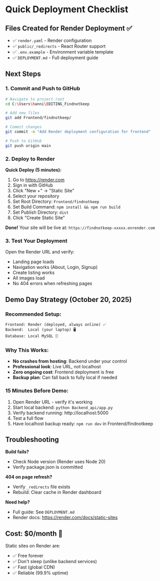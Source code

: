 # Quick Deployment Checklist

## Files Created for Render Deployment ✅

- ✅ `render.yaml` - Render configuration
- ✅ `public/_redirects` - React Router support
- ✅ `.env.example` - Environment variable template
- ✅ `DEPLOYMENT.md` - Full deployment guide

## Next Steps

### 1. Commit and Push to GitHub

```bash
# Navigate to project root
cd C:\Users\hanni\EDITING_Findnotkeep

# Add new files
git add Frontend/findnotkeep/

# Commit changes
git commit -m "Add Render deployment configuration for frontend"

# Push to GitHub
git push origin main
```

### 2. Deploy to Render

**Quick Deploy (5 minutes):**
1. Go to https://render.com
2. Sign in with GitHub
3. Click "New +" → "Static Site"
4. Select your repository
5. Set Root Directory: `Frontend/findnotkeep`
6. Set Build Command: `npm install && npm run build`
7. Set Publish Directory: `dist`
8. Click "Create Static Site"

**Done!** Your site will be live at: `https://findnotkeep-xxxxx.onrender.com`

### 3. Test Your Deployment

Open the Render URL and verify:
- Landing page loads
- Navigation works (About, Login, Signup)
- Create listing works
- All images load
- No 404 errors when refreshing pages

## Demo Day Strategy (October 20, 2025)

### Recommended Setup:
```
Frontend: Render (deployed, always online) ✅
Backend:  Local (your laptop) 🖥️
Database: Local MySQL 🗄️
```

### Why This Works:
- **No crashes from hosting**: Backend under your control
- **Professional look**: Live URL, not localhost
- **Zero ongoing cost**: Frontend deployment is free
- **Backup plan**: Can fall back to fully local if needed

### 15 Minutes Before Demo:
1. Open Render URL - verify it's working
2. Start local backend: `python Backend_api/app.py`
3. Verify backend running: http://localhost:5000
4. Test a full flow
5. Have localhost backup ready: `npm run dev` in Frontend/findnotkeep

## Troubleshooting

**Build fails?**
- Check Node version (Render uses Node 20)
- Verify package.json is committed

**404 on page refresh?**
- Verify `_redirects` file exists
- Rebuild: Clear cache in Render dashboard

**Need help?**
- Full guide: See `DEPLOYMENT.md`
- Render docs: https://render.com/docs/static-sites

## Cost: $0/month 🎉

Static sites on Render are:
- ✅ Free forever
- ✅ Don't sleep (unlike backend services)
- ✅ Fast (global CDN)
- ✅ Reliable (99.9% uptime)

